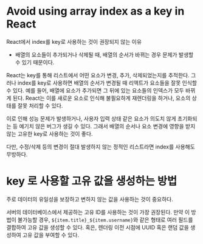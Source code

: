# Avoid using array index as a key in React

React에서 index를 key로 사용하는 것이 권장되지 않는 이유

- 배열의 요소들이 추가되거나 삭제될 때, 배열의 순서가 바뀌는 경우 문제가 발생할 수 있기 때문이다.

React는 key를 통해 리스트에서 어떤 요소가 변경, 추가, 삭제되었는지를 추적한다. 그러나 index를 key로 사용하면 배열의 순서가 변경될 때 리액트가 요소들을 잘못 인식할 수 있다. 예를 들어, 배열에 요소가 추가되면 그 뒤에 있는 요소들의 인덱스가 모두 바뀌게 된다. React는 이를 새로운 요소로 인식해 불필요하게 재렌더링을 하거나, 요소의 상태를 잘못 처리할 수 있다.

이로 인해 성능 문제가 발생하거나, 사용자 입력 상태 같은 요소가 의도치 않게 초기화되는 등 예기치 않은 버그가 생길 수 있다. 그래서 배열의 순서나 요소 변경에 영향을 받지 않는 고유한 key로 사용하는 것이 좋다.

다만, 수정/삭제 등의 변경이 절대 발생하지 않는 정적인 리스트라면 index를 사용해도 무방하다.

# key 로 사용할 고유 값을 생성하는 방법

주로 데이터의 유일성을 보장하고 변하지 않는 값을 사용하는 것이 중요하다.

서버의 데이터베이스에서 제공하는 고유 ID를 사용하는 것이 가장 권장된다. 만약 이 방법이 불가능할 경우, `${item.title}_${item.username}`와 같은 형태로 여러 필드를 결합하여 고유 값을 생성할 수 있다. 혹은, 렌더링 이전 시점에 UUID 혹은 랜덤 값을 생성하여 고유 값을 부여할 수 있다.

